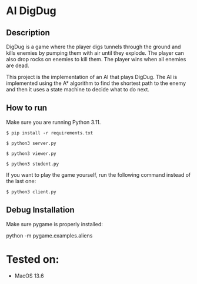 # AI DigDug

## Description

DigDug is a game where the player digs tunnels through the ground and kills enemies by pumping them with air until they explode. The player can also drop rocks on enemies to kill them. The player wins when all enemies are dead.

This project is the implementation of an AI that plays DigDug. The AI is implemented using the A* algorithm to find the shortest path to the enemy and then it uses a state machine to decide what to do next.

## How to run

Make sure you are running Python 3.11.

`$ pip install -r requirements.txt`

`$ python3 server.py`

`$ python3 viewer.py`

`$ python3 student.py`

If you want to play the game yourself, run the following command instead of the last one:

`$ python3 client.py`

## Debug Installation

Make sure pygame is properly installed:

python -m pygame.examples.aliens

# Tested on:
- MacOS 13.6

